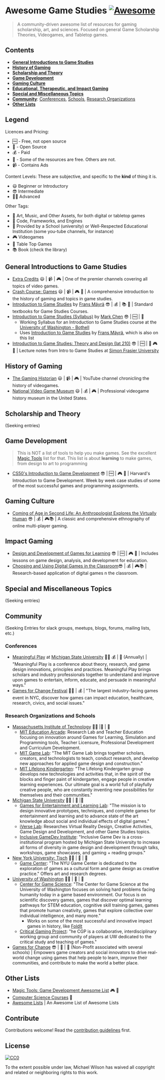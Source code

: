 # Awesome Game Studies [![Awesome](https://awesome.re/badge.svg)](https://awesome.re)

> A community-driven awesome list of resources for gaming scholarship, art, and sciences.
Focused on general Game Scholarship Theories, Videogames, and Tabletop games. 

## Contents
- **[General Introductions to Game Studies](#general-introductions-to-game-studies)**
- **[History of Gaming](#history-of-gaming)**
- **[Scholarship and Theory](#scholarship-and-theory)**
- **[Game Development](#game-development)** 
- **[Gaming Culture](#gaming-culture)**
- **[Educational, Therapeutic, and Impact Gaming](#impact-gaming)**
- **[Special and Miscellaneous Topics](#special-and-miscellaneous-topics)**
- **[Community](#community)**: [Conferences](#conferences), [Schools](#schools), [Research Organizations](research-organizations)
- **[Other Lists](#other-lists)**

## Legend
Licences and Pricing:
- :free: - Free, not open source
- :tada: - Open Source
- :moneybag: - Paid
- :money_with_wings: - Some of the resources are free. Others are not.
- :video_camera: - Contains Ads

Content Levels:
These are subjective, and specific to the **kind** of thing it is.
- :smiley: Beginner or Introductory
- :sunglasses: Intermediate
- :woman_student: Advanced

Other Tags:
- :art: Art, Music, and Other Assets, for both digital or tabletop games
- :floppy_disk: Code, Frameworks, and Engines
- :school: Provided by a School (university) or Well-Respected Educational Institution (some you-tube channels, for instance)
- :video_game: Videogames
- :game_die: Table Top Games
- :books: Book (check the library)

## General Introductions to Game Studies
- [Extra Credits](https://www.youtube.com/channel/UCCODtTcd5M1JavPCOr_Uydg) :smiley: | :video_camera: | :video_game: | One of the premier channels covering all topics of video games.
- [Crash Course: Games](https://www.youtube.com/watch?v=QPqR2wOs8WI&list=PL8dPuuaLjXtPTrc_yg73RghJEOdobAplG) :smiley: | :video_camera: | :video_game: :game_die: | A comprehensive introduction to the history of gaming and topics in game studies.
- [Introduction to Game Studies](https://books.google.com/books?id=XonWQB1vHDMC) by [Frans Mäyrä](http://www.unet.fi/) :sunglasses: |  :moneybag: | :books: :school: | Standard textbooks for Game Studies Courses.
- [Introduction to Game Studies (Syllabus)](https://markdangerchen.net/media/blog/2013/09/BIS313.gamestudies.syllabus.pdf) by [Mark Chen](http://markdangerchen.net/) :sunglasses: | :free: | :school:
    - Working Syllabus for an Introduction to Game Studies course at the [University of Washington - Bothell](http://www.uwb.edu/)
    - Uses [Introduction to Game Studies](https://books.google.com/books?id=XonWQB1vHDMC) by [Frans Mäyrä](http://www.unet.fi/), which is also on this list
- [Introduction to Game Studies: Theory and Design (Iat 210)](https://www.studocu.com/en/course/simon-fraser-university/introduction-to-game-studies-theory-and-design/266743) :sunglasses: | :free: | :school: :video_game: :game_die: | Lecture notes from Intro to Game Studies at [Simon Frasier University](https://www.sfu.ca/)
      
## History of Gaming
- [The Gaming Historian](https://www.youtube.com/channel/UCnbvPS_rXp4PC21PG2k1UVg) :smiley: | :video_camera: | :video_game: | YouTube channel chronicling the history of videogames.
- [National Video Game Museum](http://www.nvmusa.org/) :smiley: | :moneybag: | :video_game: | Professional videogame history museum in the United States.

## Scholarship and Theory
(Seeking entries)

## Game Development
> This is NOT a list of tools to help you make games. See the excellent [Magic Tools](https://github.com/ellisonleao/magictools#readme) list for that.
This list is about **learning** to make games, from design to art to programming
- [CS50's Introduction to Game Development](https://courses.edx.org/courses/course-v1:HarvardX+CS50G+Games/course/) :sunglasses: | :free: | :video_game: :school: | Harvard's Introduction to Game Development. Week by week case studies of some of the most successful games and programming assignments.

## Gaming Culture
- [Coming of Age in Second Life: An Anthropologist Explores the Virtually Human](https://books.google.com/books?id=jlLpCAAAQBAJ&printsec=frontcover&dq=Coming+of+Age+in+Second+Life:+An+Anthropologist+Explores+the+Virtually+Human&hl=en&sa=X&ved=0ahUKEwjnwO-zqaLdAhXImq0KHazwDqQQ6AEIKDAA#v=onepage&q=Coming%20of%20Age%20in%20Second%20Life%3A%20An%20Anthropologist%20Explores%20the%20Virtually%20Human&f=false) :sunglasses: | :moneybag: | :video_game::books: | A classic and comprehensive ethnography of online multi-player gaming.

## Impact Gaming
- [Design and Development of Games for Learning](https://courses.edx.org/courses/course-v1:MITx+11.127x_2+3T2016/course/) :sunglasses: | :free: | :video_game: :school: | Includes lessons on game design, analysis, and development for education.
- [Choosing and Using Digital Games in the Classroom](https://www.springer.com/us/book/9783319122229):sunglasses: | :moneybag: | :video_game::books: | Research-based application of digital games n the classroom.

## Special and Miscellaneous Topics
(Seeking entries)

## Community
(Seeking Entries for slack groups, meetups, blogs, forums, mailing lists, etc.)

### Conferences
- [Meaningful Play](http://meaningfulplay.msu.edu/) at [Michigan State University](https://msu.edu/) :woman_student: :moneybag: | :school: (Annually) | "Meaningful Play is a conference about theory, research, and game design innovations, principles and practices. Meaningful Play brings scholars and industry professionals together to understand and improve upon games to entertain, inform, educate, and persuade in meaningful ways."
- [Games for Change Festival](http://www.gamesforchange.org/festival/) :woman_student: | :moneybag: | "The largest industry-facing games event in NYC, discover how games can impact education, healthcare, research, civics, and social issues."

### Research Organizations and Schools
- [Massachusetts Institute of Technology](https://www.media.mit.edu/) :woman_student: |:money_with_wings: | :school:
    - [MIT Education Arcade](https://education.mit.edu/): Research Lab and Teacher Education focusing on innovation around Games for Learning, Simulation and Programming tools, Teacher Licensure, Professional Development and Curriculum Development.
    - [MIT Game Lab](http://gamelab.mit.edu/): "The MIT Game Lab brings together scholars, creators, and technologists to teach, conduct research, and develop new approaches for applied game design and construction."
    - [MIT Lifelong Kindergarten](https://www.media.mit.edu/groups/lifelong-kindergarten/overview/): "The Lifelong Kindergarten group develops new technologies and activities that, in the spirit of the blocks and finger paint of kindergarten, engage people in creative learning experiences. Our ultimate goal is a world full of playfully creative people, who are constantly inventing new possibilities for themselves and their communities."
- [Michigan State University](http://gamedev.msu.edu/) :woman_student: | :money_with_wings: |:school:
    - [Games for Entertainment and Learning Lab](http://gamedev.msu.edu/gel-lab/): "The mission is to design innovative prototypes, techniques, and complete games for entertainment and learning and to advance state of the art knowledge about social and individual effects of digital games."
    - [iVerse Lab](http://gamedev.msu.edu/iverse-lab/): Researches Virtual Reality Design, Creative Activities, Game Design and Development, and other Game Studies topics.
    - [Inclusive GameDev Institute](http://gamedev.msu.edu/inclusive-gamedev-institute/): "Inclusive Game Dev is a cross-institutional program hosted by Michigan State University to increase all forms of diversity in game design and development through talks, workshops, game showcases, and gaming + reading groups."
- [New York University: Tisch](http://tisch.nyu.edu/) :woman_student: | :money_with_wings: | :school:
    - [Game Center](https://gamecenter.nyu.edu/): "The NYU Game Center is dedicated to the exploration of games as a cultural form and game design as creative practice." Offers art and research degrees.
- [University of Washington](https://www.cs.washington.edu/research/graphics) :woman_student: | :money_with_wings: | :school:
    - [Center for Game Science](http://centerforgamescience.org/): "The Center for Game Science at the University of Washington focuses on solving hard problems facing humanity today in a game based environment. Our focus is on scientific discovery games, games that discover optimal learning pathways for STEM education, cognitive skill training games, games that promote human creativity, games that explore collective over individual intelligence, and many more."
        - Works on some of the most successful and innovative impact games in history, like [FoldIt](http://centerforgamescience.org/blog/portfolio/foldit/)
    - [Critical Gaming Project](http://depts.washington.edu/critgame/project/): "he CGP is a collaborative, interdisciplinary working group and community of players at UW dedicated to the critical study and teaching of games."
- [Games for Change](http://www.gamesforchange.org/) :sunglasses: | :money_with_wings: | :school: (Non-Profit associated with several schools) | Empowers game creators and social innovators to drive real-world change using games that help people to learn, improve their communities, and contribute to make the world a better place. 

## Other Lists
- [Magic Tools: Game Development Awesome List](https://github.com/ellisonleao/magictools#readme) :video_game: :floppy_disk:
- [Computer Science Courses](https://github.com/prakhar1989/awesome-courses) :floppy_disk:
- [Awesome Lists](https://github.com/sindresorhus/awesome#readme) | An Awesome List of Awesome Lists

## Contribute
Contributions welcome! Read the [contribution guidelines](contributing.md) first.

## License
[![CC0](http://mirrors.creativecommons.org/presskit/buttons/88x31/svg/cc-zero.svg)](http://creativecommons.org/publicdomain/zero/1.0)

To the extent possible under law, Michael Wilson has waived all copyright and related or neighboring rights to this work.
